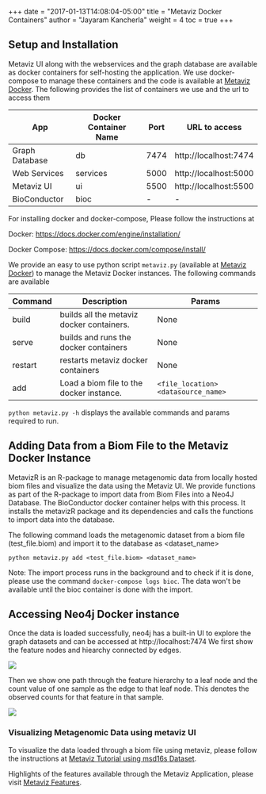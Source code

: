 +++
date = "2017-01-13T14:08:04-05:00"
title = "Metaviz Docker Containers"
author = "Jayaram Kancherla"
weight = 4
toc = true
+++

## Setup and Installation

Metaviz UI along with the webservices and the graph database are available as docker containers for self-hosting the application. We use docker-compose to manage these containers and the code is available at [Metaviz Docker](https://github.com/jkanche/metaviz-docker). The following provides the list of containers we use and the url to access them

| App          | Docker Container Name | Port | URL to access         |
|--------------|-----------------------|------|-----------------------|
| Graph Database     | db                    | 7474 | http://localhost:7474 |
| Web Services | services              | 5000 | http://localhost:5000 |
| Metaviz UI   | ui                    | 5500 | http://localhost:5500 |
| BioConductor | bioc                  | -    | -                     |

For installing docker and docker-compose, Please follow the instructions at

Docker:
https://docs.docker.com/engine/installation/

Docker Compose:
https://docs.docker.com/compose/install/

We provide an easy to use python script `metaviz.py` (available at [Metaviz Docker](https://github.com/jkanche/metaviz-docker)) to manage the Metaviz Docker instances. The following commands are available 

| Command | Description                               | Params                            |
|---------|--------------------------------------------|-----------------------------------|
| build   | builds all the metaviz docker containers.  | None                              |
| serve   | builds and runs the docker containers      | None                              |
| restart | restarts metaviz docker containers         | None                              |
| add     | Load a biom file to the docker instance.   | `<file_location> <datasource_name>` |

`python metaviz.py -h` displays the available commands and params required to run.

## Adding Data from a Biom File to the Metaviz Docker Instance

MetavizR is an R-package to manage metagenomic data from locally hosted biom files and visualize the data using the Metaviz UI. We provide functions as part of the R-package to import data from Biom Files into a Neo4J Database. The BioConductor docker container helps with this process. It installs the metavizR package and its dependencies and calls the functions to import data into the database. 

The following command loads the metagenomic dataset from a biom file (test_file.biom) and import it to the database as <dataset_name> 

`python metaviz.py add <test_file.biom> <dataset_name>`

Note: The import process runs in the background and to check if it is done, please use the command `docker-compose logs bioc`. The data won't be available until the bioc container is done with the import.

## Accessing Neo4j Docker instance

Once the data is loaded successfully, neo4j has a built-in UI to explore the graph datasets and can be accessed 
at http://localhost:7474 We first show the feature nodes and hiearchy connected by edges.

![](/images/metaviz/FeatureHierarchy.png)

Then we show one path through the feature hierarchy to a leaf node and the count value of one sample as the edge to that leaf node. This denotes the observed counts for that feature in that sample.

![](/images/metaviz/SampleCounts.png)

### Visualizing Metagenomic Data using metaviz UI

To visualize the data loaded through a biom file using metaviz, please follow the instructions at [Metaviz Tutorial using msd16s Dataset](tutorialUI).

Highlights of the features available through the Metaviz Application, please visit [Metaviz Features](bestFeatures).